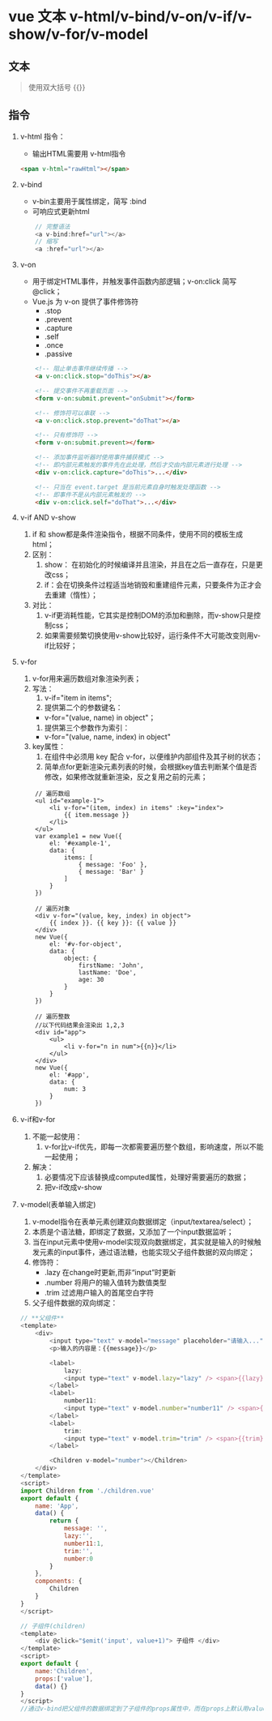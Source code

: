 # vue 文本 v-html/v-bind/v-on/v-if/v-show/v-for/v-model

## 文本

> 使用双大括号 {{}}

## 指令

1. v-html 指令：
   - 输出HTML需要用 v-html指令

    ```html
    <span v-html="rawHtml"></span>
    ```

2. v-bind
   - v-bin主要用于属性绑定，简写 :bind
   - 可响应式更新html

    ```js
        // 完整语法
        <a v-bind:href="url"></a>
        // 缩写
        <a :href="url"></a>
    ```

3. v-on
   - 用于绑定HTML事件，并触发事件函数内部逻辑；v-on:click 简写 @click；
   - Vue.js 为 v-on 提供了事件修饰符
     - .stop
     - .prevent
     - .capture
     - .self
     - .once
     - .passive
  
    ```html
        <!-- 阻止单击事件继续传播 -->
        <a v-on:click.stop="doThis"></a>

        <!-- 提交事件不再重载页面 -->
        <form v-on:submit.prevent="onSubmit"></form>

        <!-- 修饰符可以串联 -->
        <a v-on:click.stop.prevent="doThat"></a>

        <!-- 只有修饰符 -->
        <form v-on:submit.prevent></form>

        <!-- 添加事件监听器时使用事件捕获模式 -->
        <!-- 即内部元素触发的事件先在此处理，然后才交由内部元素进行处理 -->
        <div v-on:click.capture="doThis">...</div>

        <!-- 只当在 event.target 是当前元素自身时触发处理函数 -->
        <!-- 即事件不是从内部元素触发的 -->
        <div v-on:click.self="doThat">...</div>
    ```

4. v-if AND v-show
   1. if 和 show都是条件渲染指令，根据不同条件，使用不同的模板生成html；
   2. 区别：
      1. show： 在初始化的时候编译并且渲染，并且在之后一直存在，只是更改css；
      2. if：会在切换条件过程适当地销毁和重建组件元素，只要条件为正才会去重建（惰性）；
   3. 对比：
      1. v-if更消耗性能，它其实是控制DOM的添加和删除，而v-show只是控制css；
      2. 如果需要频繁切换使用v-show比较好，运行条件不大可能改变则用v-if比较好；

5. v-for
   1. v-for用来遍历数组对象渲染列表；
   2. 写法：
      1. v-if="item in items";
      2. 提供第二个的参数键名：
        - v-for="(value, name) in object"；
      1. 提供第三个参数作为索引：
        - v-for="(value, name, index) in object"
   3. key属性：
      1. 在组件中必须用 key 配合 v-for，以便维护内部组件及其子树的状态；
      2. 简单点for更新渲染元素列表的时候，会根据key值去判断某个值是否修改，如果修改就重新渲染，反之复用之前的元素；

    ```text
        // 遍历数组
        <ul id="example-1">
            <li v-for="(item, index) in items" :key="index">
                {{ item.message }}
            </li>
        </ul>
        var example1 = new Vue({
            el: '#example-1',
            data: {
                items: [
                    { message: 'Foo' },
                    { message: 'Bar' }
                ]
            }
        })

        // 遍历对象
        <div v-for="(value, key, index) in object">
            {{ index }}. {{ key }}: {{ value }}
        </div>
        new Vue({
            el: '#v-for-object',
            data: {
                object: {
                    firstName: 'John',
                    lastName: 'Doe',
                    age: 30
                }
            }
        })

        // 遍历整数
        //以下代码结果会渲染出 1,2,3
        <div id="app">
            <ul>
                <li v-for="n in num">{{n}}</li>
            </ul>
        </div>
        new Vue({
            el: '#app',
            data: {
                num: 3
            }
        })
    ```

6. v-if和v-for
   1. 不能一起使用：
      1. v-for比v-if优先，即每一次都需要遍历整个数组，影响速度，所以不能一起使用；
   2. 解决：
      1. 必要情况下应该替换成computed属性，处理好需要遍历的数据；
      2. 把v-if改成v-show

7. v-model(表单输入绑定)
   1. v-model指令在表单元素创建双向数据绑定（input/textarea/select）；
   2. 本质是个语法糖，即绑定了数据，又添加了一个input数据监听；
   3. 当在input元素中使用v-model实现双向数据绑定，其实就是输入的时候触发元素的input事件，通过语法糖，也能实现父子组件数据的双向绑定；
   4. 修饰符：
       - .lazy    在change时更新,而非“input”时更新
       - .number  将用户的输入值转为数值类型
       - .trim    过滤用户输入的首尾空白字符
   5. 父子组件数据的双向绑定：

    ```js
    // **父组件**
    <template>
        <div>
            <input type="text" v-model="message" placeholder="请输入..."/>
            <p>输入的内容是：{{message}}</p>

            <label>
                lazy:
                <input type="text" v-model.lazy="lazy" /> <span>{{lazy}}</span>
            </label>
            <label>
                number11:
                <input type="text" v-model.number="number11" /> <span>{{number11}}</span>
            </label>
            <label>
                trim:
                <input type="text" v-model.trim="trim" /> <span>{{trim}}</span>
            </label>

            <Children v-model="number"></Children>
        </div>
    </template>
    <script>
    import Children from './children.vue'
    export default {
        name: 'App',
        data() {
            return {
                message: '',
                lazy:'',
                number11:1,
                trim:'',
                number:0
            }
        },
        components: {
            Children
        }
    }
    </script>

    // 子组件(children)
    <template>
        <div @click="$emit('input', value+1)"> 子组件 </div>
    </template>
    <script>
    export default {
        name:'Children',
        props:['value'],
        data() {}
    }
    </script>
    //通过v-bind把父组件的数据绑定到了子组件的props属性中，而在props上默认用value取值，然后通过$emit触发事件input，因为v-model绑定的事件是input，故在子组件上触发了父组件的input事件，通过触发事件来进行传值，实现了父子组件数据的双向绑定，相对于直接使用v-bind以及自定义事件代码量有所减少。
    ```
